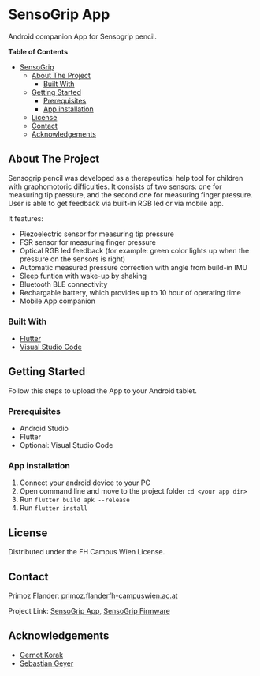 # SensoGrip App

Android companion App for Sensogrip pencil.

**Table of Contents**

- [SensoGrip](#sensogrip)
  * [About The Project](#about-the-project)
    + [Built With](#built-with)
  * [Getting Started](#getting-started)
    + [Prerequisites](#prerequisites)
    + [App installation](#app-installation)
  * [License](#license)
  * [Contact](#contact)
  * [Acknowledgements](#acknowledgements)

## About The Project

Sensogrip pencil was developed as a therapeutical help tool for children with graphomotoric difficulties. It consists of two sensors: one for measuring tip pressure, and the second one for measuring finger pressure. User is able to get feedback via built-in RGB led or via mobile app.

It features:
* Piezoelectric sensor for measuring tip pressure
* FSR sensor for measuring finger pressure
* Optical RGB led feedback (for example: green color lights up when the pressure on the sensors is right)
* Automatic measured pressure correction with angle from build-in IMU
* Sleep funtion with wake-up by shaking
* Bluetooth BLE connectivity
* Rechargable battery, which provides up to 10 hour of operating time
* Mobile App companion

### Built With

* [Flutter](https://flutter.dev)
* [Visual Studio Code](https://code.visualstudio.com)

## Getting Started

Follow this steps to upload the App to your Android tablet.

### Prerequisites

* Android Studio
* Flutter
* Optional: Visual Studio Code


### App installation

1. Connect your android device to your PC
2. Open command line and move to the project folder `cd <your app dir>`
3. Run `flutter build apk --release`
4. Run `flutter install`

## License

Distributed under the FH Campus Wien License.

## Contact

Primoz Flander: [primoz.flanderfh-campuswien.ac.at](<mailto:user@example.com>)

Project Link: [SensoGrip App](https://github.com/primozflander/sensogrip_app_flutter), [SensoGrip Firmware](https://github.com/primozflander/sensogrip_pio)

## Acknowledgements
* [Gernot Korak](https://www.fh-campuswien.ac.at/forschung/forschende-von-a-z/personendetails/gernot-korak.html)
* [Sebastian Geyer](https://www.fh-campuswien.ac.at/forschung/forschende-von-a-z/personendetails/sebastian-geyer.html)
